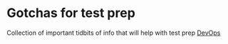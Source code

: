 # Gotchas for test prep
Collection of important tidbits of info that will help with test prep
[DevOps](/DevOps.md)
